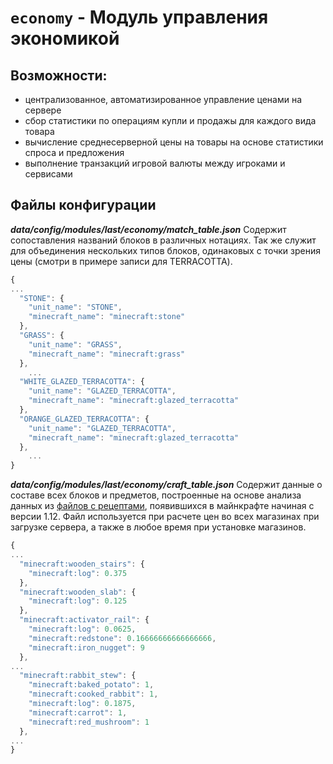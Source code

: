 <!-- TITLE: еconomy -->
<!-- SUBTITLE: Описание модуля управления экономикой -->

# `еconomy` - Модуль управления экономикой
## Возможности:
- централизованное, автоматизированное управление ценами на сервере
- сбор статистики по операциям купли и продажы для каждого вида товара
- вычисление среднесерверной цены на товары на основе статистики спроса и предложения
- выполнение транзакций игровой валюты между игроками и сервисами

## Файлы конфигурации

***data/config/modules/last/economy/match_table.json***
Содержит сопоставления названий блоков в различных нотациях. Так же служит для объединения нескольких типов блоков, одинаковых с точки зрения цены (смотри в примере записи для TERRACOTTA).

```javascript
{
...
  "STONE": {
    "unit_name": "STONE",
    "minecraft_name": "minecraft:stone"
  },
  "GRASS": {
    "unit_name": "GRASS",
    "minecraft_name": "minecraft:grass"
  },
	...
  "WHITE_GLAZED_TERRACOTTA": {
    "unit_name": "GLAZED_TERRACOTTA",
    "minecraft_name": "minecraft:glazed_terracotta"
  },
  "ORANGE_GLAZED_TERRACOTTA": {
    "unit_name": "GLAZED_TERRACOTTA",
    "minecraft_name": "minecraft:glazed_terracotta"
  },
	...
}
```

***data/config/modules/last/economy/craft_table.json***
Содержит данные о составе всех блоков и предметов, построенные на основе анализа данных из [файлов с рецептами](https://minecraftmain.ru/2017/03/v-minecraft-dobavyat-rpg-sostavlyauschuyu/), появившихся в майнкрафте начиная с версии 1.12. Файл используется при расчете цен во всех магазинах при загрузке сервера, а также в любое время при установке магазинов.
```javascript
{
...
  "minecraft:wooden_stairs": {
    "minecraft:log": 0.375
  },
  "minecraft:wooden_slab": {
    "minecraft:log": 0.125
  },
  "minecraft:activator_rail": {
    "minecraft:log": 0.0625,
    "minecraft:redstone": 0.16666666666666666,
    "minecraft:iron_nugget": 9
  },
...
  "minecraft:rabbit_stew": {
    "minecraft:baked_potato": 1,
    "minecraft:cooked_rabbit": 1,
    "minecraft:log": 0.1875,
    "minecraft:carrot": 1,
    "minecraft:red_mushroom": 1
  },
...
}
```
